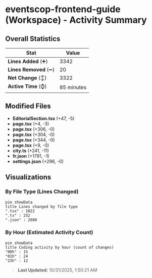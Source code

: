 # eventscop-frontend-guide (Workspace) - Activity Summary 

## Overall Statistics

| Stat                   | Value                                                             |
| ---------------------- | ----------------------------------------------------------------- |
| **Lines Added** (➕)   | 3342                                          |
| **Lines Removed** (➖) | 20                                        |
| **Net Change** (↕)    | 3322                |
| **Active Time** (⌚)   | 85 minutes |


## Modified Files
- **EditorialSection.tsx** (+47, -5)
- **page.tsx** (+4, -3)
- **page.tsx** (+306, -0)
- **page.tsx** (+304, -0)
- **page.tsx** (+344, -0)
- **page.tsx** (+9, -0)
- **city.ts** (+241, -11)
- **fr.json** (+1791, -1)
- **settings.json** (+296, -0)

## Visualizations

### By File Type (Lines Changed)

```mermaid
pie showData
title Lines changed by file type
".tsx" : 1022
".ts" : 252
".json" : 2088
```

### By Hour (Estimated Activity Count)

```mermaid
pie showData
title Coding activity by hour (count of changes)
"00h" : 15
"01h" : 24
"23h" : 12
```


> **Last Updated:** 10/31/2025, 1:50:21 AM